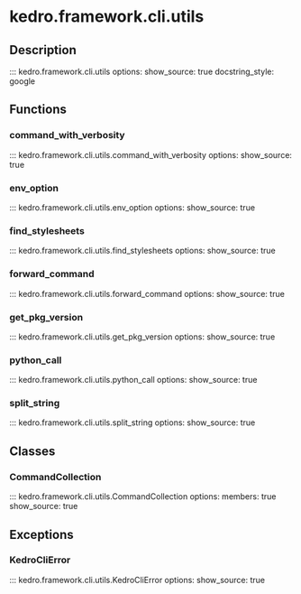 # kedro.framework.cli.utils

## Description

::: kedro.framework.cli.utils
    options:
      show_source: true
      docstring_style: google

## Functions

### command_with_verbosity
::: kedro.framework.cli.utils.command_with_verbosity
    options:
      show_source: true

### env_option
::: kedro.framework.cli.utils.env_option
    options:
      show_source: true

### find_stylesheets
::: kedro.framework.cli.utils.find_stylesheets
    options:
      show_source: true

### forward_command
::: kedro.framework.cli.utils.forward_command
    options:
      show_source: true

### get_pkg_version
::: kedro.framework.cli.utils.get_pkg_version
    options:
      show_source: true

### python_call
::: kedro.framework.cli.utils.python_call
    options:
      show_source: true

### split_string
::: kedro.framework.cli.utils.split_string
    options:
      show_source: true

## Classes

### CommandCollection
::: kedro.framework.cli.utils.CommandCollection
    options:
      members: true
      show_source: true

## Exceptions

### KedroCliError
::: kedro.framework.cli.utils.KedroCliError
    options:
      show_source: true